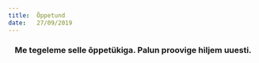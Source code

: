 ```yaml
---
title:  Õppetund
date:   27/09/2019
---
```


### <center>Me tegeleme selle õppetükiga. Palun proovige hiljem uuesti.</center>